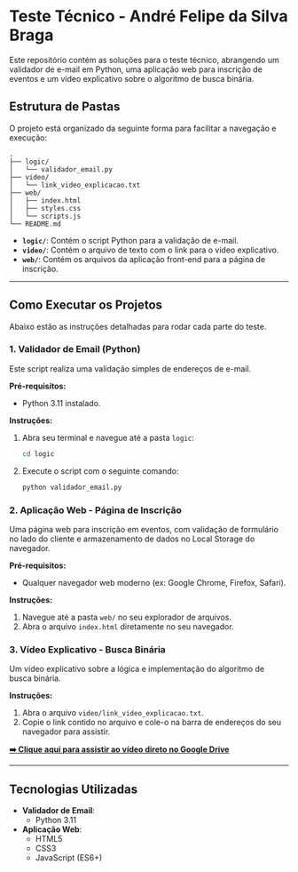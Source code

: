 # Teste Técnico - André Felipe da Silva Braga

Este repositório contém as soluções para o teste técnico, abrangendo um validador de e-mail em Python, uma aplicação web para inscrição de eventos e um vídeo explicativo sobre o algoritmo de busca binária.

## Estrutura de Pastas

O projeto está organizado da seguinte forma para facilitar a navegação e execução:

```
.
├── logic/
│   └── validador_email.py
├── video/
│   └── link_video_explicacao.txt
├── web/
│   ├── index.html
│   ├── styles.css
│   └── scripts.js
└── README.md
```

-   **`logic/`**: Contém o script Python para a validação de e-mail.
-   **`video/`**: Contém o arquivo de texto com o link para o vídeo explicativo.
-   **`web/`**: Contém os arquivos da aplicação front-end para a página de inscrição.

---

## Como Executar os Projetos

Abaixo estão as instruções detalhadas para rodar cada parte do teste.

### 1. Validador de Email (Python)

Este script realiza uma validação simples de endereços de e-mail.

**Pré-requisitos:**
* Python 3.11 instalado.

**Instruções:**
1.  Abra seu terminal e navegue até a pasta `logic`:
    ```bash
    cd logic
    ```
2.  Execute o script com o seguinte comando:
    ```bash
    python validador_email.py
    ```

### 2. Aplicação Web - Página de Inscrição

Uma página web para inscrição em eventos, com validação de formulário no lado do cliente e armazenamento de dados no Local Storage do navegador.

**Pré-requisitos:**
* Qualquer navegador web moderno (ex: Google Chrome, Firefox, Safari).

**Instruções:**
1.  Navegue até a pasta `web/` no seu explorador de arquivos.
2.  Abra o arquivo `index.html` diretamente no seu navegador.

### 3. Vídeo Explicativo - Busca Binária

Um vídeo explicativo sobre a lógica e implementação do algoritmo de busca binária.

**Instruções:**
1.  Abra o arquivo `video/link_video_explicacao.txt`.
2.  Copie o link contido no arquivo e cole-o na barra de endereços do seu navegador para assistir.

**[➡️ Clique aqui para assistir ao vídeo direto no Google Drive](https://drive.google.com/drive/folders/1k_nKV6J3UDYNYlj5LqQCSqblLiTRNCYC?hl=pt-br)**

---

## Tecnologias Utilizadas

-   **Validador de Email**:
    -   Python 3.11
-   **Aplicação Web**:
    -   HTML5
    -   CSS3
    -   JavaScript (ES6+)
